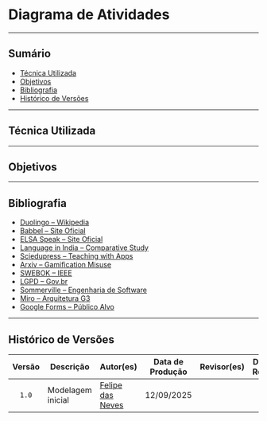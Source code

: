 # Diagrama de Atividades

---

## Sumário
- [Técnica Utilizada](#técnica-utilizada)
- [Objetivos](#objetivos)
- [Bibliografia](#bibliografia)
- [Histórico de Versões](#histórico-de-versões)

---

## Técnica Utilizada



---

## Objetivos


---

## Bibliografia

- [Duolingo – Wikipedia](https://en.wikipedia.org/wiki/Duolingo)  
- [Babbel – Site Oficial](https://www.babbel.com/)  
- [ELSA Speak – Site Oficial](https://elsaspeak.com/en/)  
- [Language in India – Comparative Study](https://www.languageinindia.com/oct2024/drsunandauseAIEnglishlearning1.pdf)  
- [Sciedupress – Teaching with Apps](https://www.sciedupress.com/journal/index.php/jct/article/download/25589/16050)  
- [Arxiv – Gamification Misuse](https://arxiv.org/abs/2203.16175)  
- [SWEBOK – IEEE](https://www.computer.org/education/bodies-of-knowledge/software-engineering)  
- [LGPD – Gov.br](https://www.gov.br/cidadania/pt-br/acesso-a-informacao/lgpd)  
- [Sommerville – Engenharia de Software](https://www.pearson.com/en-us/subject-catalog/p/software-engineering/P200000003546/9780137035151)  
- [Miro – Arquitetura G3](https://miro.com/)  
- [Google Forms – Público Alvo](https://forms.gle/cB4qXso3j3tm2LVh6)

---

## Histórico de Versões

| Versão | Descrição | Autor(es) | Data de Produção | Revisor(es) | Data de Revisão | Incremento do Revisor |
| :----: | --------- | --------- | :--------------: | ----------- | :-------------: | :-------------------: |
| `1.0`  | Modelagem inicial | [Felipe das Neves](https://github.com/FelipeFreire-gf) | 12/09/2025 |  | |  |

